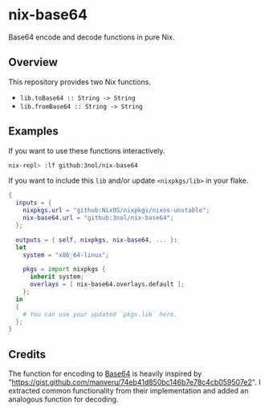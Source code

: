 # nix-base64

Base64 encode and decode functions in pure Nix.

## Overview

This repository provides two Nix functions.

- `lib.toBase64 :: String -> String`
- `lib.fromBase64 :: String -> String`

## Examples

If you want to use these functions interactively.
```sh
nix-repl> :lf github:3nol/nix-base64
```

If you want to include this `lib` and/or update `<nixpkgs/lib>` in your flake.
```nix
{
  inputs = {
    nixpkgs.url = "github:NixOS/nixpkgs/nixos-unstable";
    nix-base64.url = "github:3nol/nix-base64";
  };

  outputs = { self, nixpkgs, nix-base64, ... }:
  let
    system = "x86_64-linux";

    pkgs = import nixpkgs {
      inherit system;
      overlays = [ nix-base64.overlays.default ];
    };
  in
  {
    # You can use your updated `pkgs.lib` here.
  };
}
```

## Credits

The function for encoding to [Base64](https://en.wikipedia.org/wiki/Base64) is heavily inspired by "https://gist.github.com/manveru/74eb41d850bc146b7e78c4cb059507e2".
I extracted common functionality from their implementation and added an analogous function for decoding.

